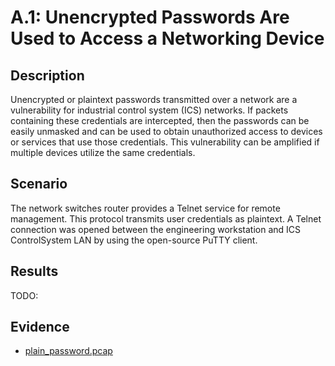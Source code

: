 # A.1: Unencrypted Passwords Are Used to Access a Networking Device

## Description
Unencrypted or plaintext passwords transmitted over a network are a vulnerability for
industrial control system (ICS) networks. If packets containing these credentials are
intercepted, then the passwords can be easily unmasked and can be used to obtain
unauthorized access to devices or services that use those credentials. This vulnerability can
be amplified if multiple devices utilize the same credentials.

## Scenario
The network switches router provides a Telnet service for remote management. 
This protocol transmits user credentials as plaintext. A
Telnet connection was opened between the engineering workstation and ICS ControlSystem LAN
by using the open-source PuTTY client.

## Results
TODO:

## Evidence

* [plain_password.pcap](../captures/plain_password.pcap)
